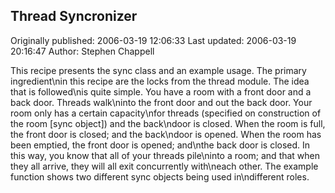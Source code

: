 ## Thread Syncronizer

Originally published: 2006-03-19 12:06:33
Last updated: 2006-03-19 20:16:47
Author: Stephen Chappell

This recipe presents the sync class and an example usage. The primary ingredient\nin this recipe are the locks from the thread module. The idea that is followed\nis quite simple. You have a room with a front door and a back door. Threads walk\ninto the front door and out the back door. Your room only has a certain capacity\nfor threads (specified on construction of the room [sync object]) and the back\ndoor is closed. When the room is full, the front door is closed; and the back\ndoor is opened. When the room has been emptied, the front door is opened; and\nthe back door is closed. In this way, you know that all of your threads pile\ninto a room; and that when they all arrive, they will all exit concurrently with\neach other. The example function shows two different sync objects being used in\ndifferent roles.